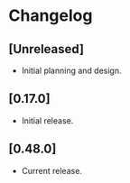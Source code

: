 # Changelog

## [Unreleased]

- Initial planning and design.

## [0.17.0]

- Initial release.

## [0.48.0]

- Current release.